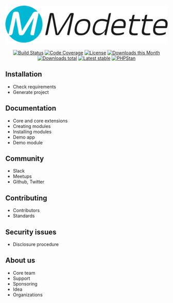 <p align="center">
  <img src="./docs/_misc/logo.png" alt="Modette" />
</p>

<p align="center">
  <a href="https://travis-ci.org/modette/cmf"><img src="https://img.shields.io/travis/modette/cmf.svg?style=flat-square" alt="Build Status"/></a>
  <a href="https://coveralls.io/r/modette/cmf"><img src="https://img.shields.io/coveralls/modette/cmf.svg?style=flat-square" alt="Code Coverage"/></a>
  <a href="https://packagist.org/packages/modette/core"><img src="https://img.shields.io/packagist/l/modette/core.svg?style=flat-square" alt="License"/></a>
  <a href="https://packagist.org/packages/modette/core"><img src="https://img.shields.io/packagist/dm/modette/core.svg?style=flat-square" alt="Downloads this Month"/></a>
  <a href="https://packagist.org/packages/modette/core"><img src="https://img.shields.io/packagist/dt/modette/core.svg?style=flat-square" alt="Downloads total"/></a>
  <a href="https://packagist.org/packages/modette/core"><img src="https://img.shields.io/packagist/v/modette/core.svg?style=flat-square" alt="Latest stable"/></a>
  <a href="https://github.com/phpstan/phpstan"><img src="https://img.shields.io/badge/PHPStan-enabled-brightgreen.svg?style=flat-square" alt="PHPStan"/></a>
</p>

## Installation

- Check requirements
- Generate project

## Documentation

- Core and core extensions
- Creating modules
- Installing modules
- Demo app
- Demo module

## Community

- Slack
- Meetups
- Github, Twitter

## Contributing

- Contributors
- Standards

## Security issues

- Disclosure procedure

## About us

- Core team
- Support
- Sponsoring
- Idea
- Organizations
